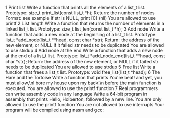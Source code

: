  1	Print list
Write a function that prints all the elements of a list_t list.
    Prototype: size_t print_list(const list_t *h);
    Return: the number of nodes
    Format: see example
    If str is NULL, print [0] (nil)
    You are allowed to use printf
2        List length
Write a function that returns the number of elements in a linked list_t list.
    Prototype: size_t list_len(const list_t *h);
3        Add node
Write a function that adds a new node at the beginning of a list_t list.
    Prototype: list_t *add_node(list_t **head, const char *str);
    Return: the address of the new element, or NULL if it failed
    str needs to be duplicated
    You are allowed to use strdup
4         Add node at the end
Write a function that adds a new node at the end of a list_t list.
    Prototype: list_t *add_node_end(list_t **head, const char *str);
    Return: the address of the new element, or NULL if it failed
    str needs to be duplicated
    You are allowed to use strdup
5          Free list
Write a function that frees a list_t list.
    Prototype: void free_list(list_t *head);
6     The Hare and the Tortoise
Write a function that prints You're beat! and yet, you must allow,\nI bore my house upon my back!\n before the main function is executed.
    You are allowed to use the printf function
7      Real programmers can write assembly code in any language
Write a 64-bit program in assembly that prints Hello, Holberton, followed by a new line.
    You are only allowed to use the printf function
    You are not allowed to use interrupts
    Your program will be compiled using nasm and gcc:
